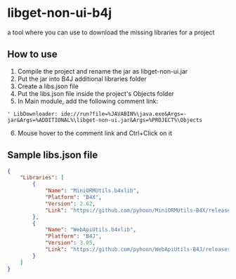 # libget-non-ui-b4j
a tool where you can use to download the missing libraries for a project

## How to use
1. Compile the project and rename the jar as libget-non-ui.jar
2. Put the jar into B4J additional libraries folder
3. Create a libs.json file
4. Put the libs.json file inside the project's Objects folder
5. In Main module, add the following comment link:
```
' LibDownloader: ide://run?file=%JAVABIN%\java.exe&Args=-jar&Args=%ADDITIONAL%\libget-non-ui.jar&Args=%PROJECT%\Objects
```
6. Mouse hover to the comment link and Ctrl+Click on it

## Sample libs.json file
```json
{
    "Libraries": [
        {
            "Name": "MiniORMUtils.b4xlib",
            "Platform": "B4X",
            "Version": 2.62,
            "Link": "https://github.com/pyhoon/MiniORMUtils-B4X/releases/download/v2.62/MiniORMUtils.b4xlib"
        },
        {
            "Name": "WebApiUtils.b4xlib",
            "Platform": "B4J",
            "Version": 3.05,
            "Link": "https://github.com/pyhoon/WebApiUtils-B4J/releases/download/v3.05/WebApiUtils.b4xlib"
        }        
    ]
}
```
